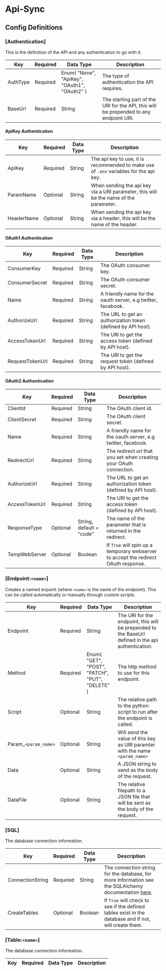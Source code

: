 # Api-Sync

## Config Definitions

### [Authentication]
This is the definition of the API and any authentication to go with it.

| Key | Required | Data Type | Description |
| --- | --- | --- | --- |
| AuthType | Required | Enum( "None", "ApiKey", "OAuth1", "OAuth2" ) | The type of authentication the API requires. |
| BaseUrl | Required | String | The starting part of the URI for the API, this will be prepended to any endpoint URI. |

#### ApiKey Authentication
| Key | Required | Data Type | Description |
| --- | --- | --- | --- |
| ApiKey | Required | String | The api key to use, it is recommended to make use of `.env` variables for the api key. |
| ParamName | Optional | String | When sending the api key via a URI parameter, this will be the name of the parameter. |
| HeaderName | Optional | String | When sending the api key via a header, this will be the name of the header. |

#### OAuth1 Authentication
| Key | Required | Data Type | Description |
| --- | --- | --- | --- |
| ConsumerKey | Required | String | The OAuth consumer key. |
| ConsumerSecret | Required | String | The OAuth consumer secret. |
| Name | Required | String | A friendly name for the oauth server, e.g twitter, facebook. |
| AuthorizeUrl | Required | String | The URL to get an authorization token (defined by API host). |
| AccessTokenUrl | Required | String | The URl to get the access token (defined by API host). |
| RequestTokenUrl | Required | String | The URl to get the request token (defined by API host). |

#### OAuth2 Authentication
| Key | Required | Data Type | Description |
| --- | --- | --- | --- |
| ClientId | Required | String | The OAuth client id. |
| ClientSecret | Required | String | The OAuth client secret. |
| Name | Required | String | A friendly name for the oauth server, e.g twitter, facebook. |
| RedirectUrl | Required | String | The redirect url that you set when creating your OAuth connection. |
| AuthorizeUrl | Required | String | The URL to get an authorization token (defined by API host). |
| AccessTokenUrl | Required | String | The URl to get the access token (defined by API host). |
| ResponseType | Optional | String, default = "code" | The name of the parameter that is returned in the redirect. |
| TempWebServer | Optional | Boolean | If `True` will spin up a temporary webserver to accept the redirect OAuth response. |

### [Endpoint:`<name>`]
Creates a named enpoint (where `<name>` is the name of the endpoint). This can be called automatically or manually through custom scripts.

| Key | Required | Data Type | Description |
| --- | --- | --- | --- |
| Endpoint | Required | String | The URI for the endpoint, this will be prepended to the BaseUrl defined in the api authentication. |
| Method | Required | Enum( "GET", "POST", "PATCH", "PUT", "DELETE" ) | The http method to use for this endpoint. |
| Script | Optional | String | The relative path to the python script to run after the endpoint is called. |
| Param_`<param_name>` | Optional | String | Will send the value of this key as URI paramter with the name `<param_name>` |
| Data | Optional | String | A JSON string to send as the body of the request. |
| DataFile | Optional | String | The relative filepath to a JSON file that will be sent as the body of the request. |

### [SQL]
The database connection information.

| Key | Required | Data Type | Description |
| --- | --- | --- | --- |
| ConnectionString | Required | String | The connection string for the database, for more information see the SQLAlchemy documentation [here](https://docs.sqlalchemy.org/en/14/core/engines.html#database-urls). |
| CreateTables | Optional | Boolean | If `True` will check to see if the defined tables exist in the database and if not, will create them. |

### [Table:`<name>`]
The database connection information.

| Key | Required | Data Type | Description |
| --- | --- | --- | --- |